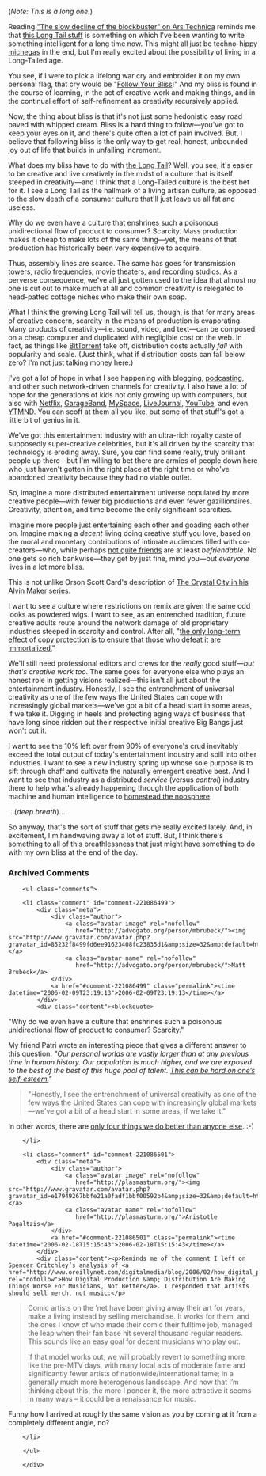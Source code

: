 (*Note: This is a long one.*)

Reading ["The slow decline of the blockbuster" on Ars Technica][bb] reminds me that [this Long Tail stuff][lt] is something on which I've been wanting to write something intelligent for a long time now.  This might all just be techno-hippy [michegas][mg] in the end, but I'm really excited about the possibility of living in a Long-Tailed age.
  
You see, if I were to pick a lifelong war cry and embroider it on my own personal flag, that cry would be "[Follow Your Bliss][fb]!"  And my bliss is found in the course of learning, in the act of creative work and making things, and in the continual effort of self-refinement as creativity recursively applied.

[fb]: http://www.jcf.org/bliss.php

Now, the thing about bliss is that it's not just some hedonistic easy road paved with whipped cream.  Bliss is a hard thing to follow—you've got to keep your eyes on it, and there's quite often a lot of pain involved.  But, I believe that following bliss is the only way to get real, honest, unbounded joy out of life that builds in unfailing increment.

What does my bliss have to do with [the Long Tail][lt2]?  Well, you see, it's easier to be creative and live creatively in the midst of a culture that is itself steeped in creativity—and I think that a Long-Tailed culture is the best bet for it.  I see a Long Tail as the hallmark of a living artisan culture, as opposed to the slow death of a consumer culture that'll just leave us all fat and useless.

[lt2]: http://en.wikipedia.org/wiki/Long_Tail

Why do we even have a culture that enshrines such a poisonous unidirectional flow of product to consumer?  Scarcity.  Mass production makes it cheap to make lots of the same thing—yet, the means of that production has historically been very expensive to acquire.  

Thus, assembly lines are scarce.  The same has goes for transmission towers, radio frequencies, movie theaters, and recording studios.  As a perverse consequence, we've all just gotten used to the idea that almost no one is cut out to make much at all and common creativity is relegated to head-patted cottage niches who make their own soap.

What I think the growing Long Tail will tell us, though, is that for many areas of creative concern, scarcity in the means of production is evaporating.  Many products of creativity—i.e. sound, video, and text—can be composed on a cheap computer and duplicated with negligible cost on the web.  In fact, as things like [BitTorrent][bt] take off, distribution costs actually *fall* with popularity and scale.  (Just think, what if distribution costs can fall below zero?  I'm not just talking money here.)

I've got a lot of hope in what I see happening with blogging, [podcasting][pod], and other such network-driven channels for creativity.  I also have a lot of hope for the generations of kids not only growing up with computers, but also with [Netflix][nf], [GarageBand][gb], [MySpace][ms], [LiveJournal][lj], [YouTube][yt], and even [YTMND][].  You can scoff at them all you like, but some of that stuff's got a little bit of genius in it.

[lj]: http://livejournal.com
[yt]: http://youtube.com
[ms]: http://myspace.com
[nf]: http://netflix.com
[gb]: http://www.apple.com/ilife/garageband/

We've got this entertainment industry with an ultra-rich royalty caste of supposedly super-creative celebrities, but it's all driven by the scarcity that technology is eroding away.  Sure, you can find some really, truly brilliant people up there—but I'm willing to bet there are armies of people down here who just haven't gotten in the right place at the right time or who've abandoned creativity because they had no viable outlet.  

So, imagine a more distributed entertainment universe populated by more creative people—with fewer big productions and even fewer gazillionaires.  Creativity, attention, and time become the only significant scarcities.

Imagine more people just entertaining each other and goading each other on.  Imagine making a *decent* living doing creative stuff you love, based on the moral and monetary contributions of intimate audiences filled with co-creators—who, while perhaps [not quite friends][friends] are at least *befriendable*.  No one gets so rich bankwise—they get by just fine, mind you—but *everyone* lives in a lot more bliss.

[friends]: http://scripting.wordpress.com/2006/01/28/what-is-friendship/

This is not unlike Orson Scott Card's description of [The Crystal City in his Alvin Maker series][cc].

[cc]: http://www.hatrack.com/osc/books/crystalcity.shtml

I want to see a culture where restrictions on remix are given the same odd looks as powdered wigs.  I want to see, as an entrenched tradition, future creative adults route around the network damage of old proprietary industries steeped in scarcity and control.  After all, "[the only long-term effect of copy protection is to ensure that those who defeat it are immortalized.][imm]"

[imm]: http://diveintomark.org/archives/2001/07/29/my_crush_on_spyro_what_flash_animations_remind_me_of_and_what_the_past_will_look_like_someday

We'll still need professional editors and crews for the *really* good stuff—*but that's creative work too*.  The same goes for everyone else who plays an honest role in getting visions realized—this isn't all just about the entertainment industry.  Honestly, I see the entrenchment of universal creativity as one of the few ways the United States can cope with increasingly global markets—we've got a bit of a head start in some areas, if we take it.  Digging in heels and protecting aging ways of business that have long since ridden out their respective initial creative Big Bangs just won't cut it.

I want to see the 10% left over from 90% of everyone's crud inevitably exceed the total output of today's entertainment industry and spill into other industries.  I want to see a new industry spring up whose sole purpose is to sift through chaff and cultivate the naturally emergent creative best.  And I want to see that industry as a distributed *service* (versus *control*) industry there to help what's already happening through the application of both machine and human intelligence to [homestead the noosphere][hn].

...(*deep breath*)...

So anyway, that's the sort of stuff that gets me really excited lately.  And, in excitement, I'm handwaving away a lot of stuff.  But, I think there's something to all of this breathlessness that just might have something to do with my own bliss at the end of the day.

<!-- tags: longtail creative creativity podcasting future writing copyfight drm -->

[hn]: http://www.catb.org/~esr/writings/homesteading/homesteading/
[ytmnd]: http://decafbad.com/blog/tag/podcasting
[pod]: http://decafbad.com/blog/tag/podcasting
[bt]: http://www.bittorrent.com/
[mg]: http://davenet.scripting.com/2000/08/27/michegas
[lt]: http://www.thelongtail.com/about.html
[bb]: http://arstechnica.com/news.ars/post/20060207-6133.html

<div id="comments" class="comments archived-comments">
            <h3>Archived Comments</h3>
            
        <ul class="comments">
            
        <li class="comment" id="comment-221086499">
            <div class="meta">
                <div class="author">
                    <a class="avatar image" rel="nofollow" 
                       href="http://advogato.org/person/mbrubeck/"><img src="http://www.gravatar.com/avatar.php?gravatar_id=85232f8499fd6ee91623408fc23835d1&amp;size=32&amp;default=http://mediacdn.disqus.com/1320279820/images/noavatar32.png"/></a>
                    <a class="avatar name" rel="nofollow" 
                       href="http://advogato.org/person/mbrubeck/">Matt Brubeck</a>
                </div>
                <a href="#comment-221086499" class="permalink"><time datetime="2006-02-09T23:19:13">2006-02-09T23:19:13</time></a>
            </div>
            <div class="content"><blockquote>
  <p>"Why do we even have a culture that enshrines such a poisonous unidirectional flow of product to consumer? Scarcity."</p>
</blockquote>

<p>My friend Patri wrote an interesting piece that gives a different answer to this question:  <em>"Our personal worlds are vastly larger than at any previous time in human history. Our population is much higher, and we are exposed to the best of the best of this huge pool of talent. <a href="http://catallarchy.net/blog/archives/2004/09/14/psychological-impact-of-a-large-well-connected-recorded-world/" rel="nofollow">This can be hard on one’s self-esteem.</a>"</em></p>

<blockquote>
  <p>"Honestly, I see the entrenchment of universal creativity as one of the few ways the United States can cope with increasingly global markets—we’ve got a bit of a head start in some areas, if we take it."</p>
</blockquote>

<p>In other words, there are <a href="http://www.wired.com/wired/archive/1.03/streetcred.html?pg=25" rel="nofollow">only four things we do better than anyone else</a>.  :-)</p></div>
            
        </li>
    
        <li class="comment" id="comment-221086501">
            <div class="meta">
                <div class="author">
                    <a class="avatar image" rel="nofollow" 
                       href="http://plasmasturm.org/"><img src="http://www.gravatar.com/avatar.php?gravatar_id=e17949267bbfe21a0fadf1bbf00592b4&amp;size=32&amp;default=http://mediacdn.disqus.com/1320279820/images/noavatar32.png"/></a>
                    <a class="avatar name" rel="nofollow" 
                       href="http://plasmasturm.org/">Aristotle Pagaltzis</a>
                </div>
                <a href="#comment-221086501" class="permalink"><time datetime="2006-02-18T15:15:43">2006-02-18T15:15:43</time></a>
            </div>
            <div class="content"><p>Reminds me of the comment I left on Spencer Critchley’s analysis of <a href="http://www.oreillynet.com/digitalmedia/blog/2006/02/how_digital_production_distrib.html" rel="nofollow">How Digital Production &amp; Distribution Are Making Things Worse For Musicians, Not Better</a>. I responded that artists should sell merch, not music:</p>

<blockquote>
  <p>Comic artists on the ’net have been giving away their art for years, make a living instead by selling merchandise. It works for them, and the ones I know of who made their comic their fulltime job, managed the leap when their fan base hit several thousand regular readers. This sounds like an easy goal for decent musicians who play out.</p>
  
  <p>If that model works out, we will probably revert to something more like the pre-MTV days, with many local acts of moderate fame and significantly fewer artists of nationwide/international fame; in a generally much more heterogenous landscape. And now that I’m thinking about this, the more I ponder it, the more attractive it seems in many ways – it could be a renaissance for music.</p>
</blockquote>

<p>Funny how I arrived at roughly the same vision as you by coming at it from a completely different angle, no?</p></div>
            
        </li>
    
        </ul>
    
        </div>
    